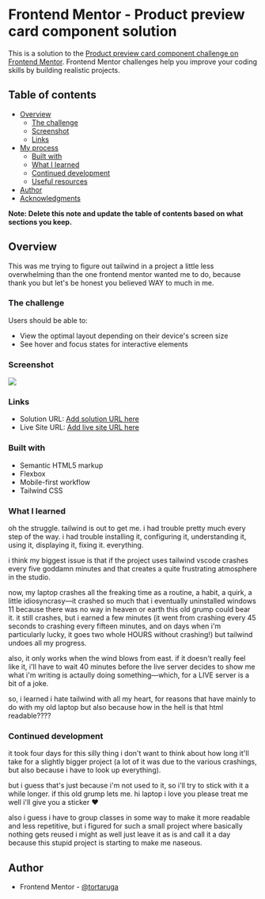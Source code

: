 # Frontend Mentor - Product preview card component solution

This is a solution to the [Product preview card component challenge on Frontend Mentor](https://www.frontendmentor.io/challenges/product-preview-card-component-GO7UmttRfa). Frontend Mentor challenges help you improve your coding skills by building realistic projects. 

## Table of contents

- [Overview](#overview)
  - [The challenge](#the-challenge)
  - [Screenshot](#screenshot)
  - [Links](#links)
- [My process](#my-process)
  - [Built with](#built-with)
  - [What I learned](#what-i-learned)
  - [Continued development](#continued-development)
  - [Useful resources](#useful-resources)
- [Author](#author)
- [Acknowledgments](#acknowledgments)

**Note: Delete this note and update the table of contents based on what sections you keep.**

## Overview

This was me trying to figure out tailwind in a project a little less overwhelming than the one frontend mentor wanted me to do, because thank you but let's be honest you believed WAY to much in me.

### The challenge

Users should be able to:

- View the optimal layout depending on their device's screen size
- See hover and focus states for interactive elements

### Screenshot

![](./screenshot.jpg)

### Links

- Solution URL: [Add solution URL here](https://your-solution-url.com)
- Live Site URL: [Add live site URL here](https://your-live-site-url.com)


### Built with

- Semantic HTML5 markup
- Flexbox
- Mobile-first workflow
- Tailwind CSS

### What I learned

oh the struggle. tailwind is out to get me. i had trouble pretty much every step of the way. i had trouble installing it, configuring it, understanding it, using it, displaying it, fixing it. everything. 

i think my biggest issue is that if the project uses tailwind vscode crashes every five goddamn minutes and that creates a quite frustrating atmosphere in the studio.

now, my laptop crashes all the freaking time as a routine, a habit, a quirk, a little idiosyncrasy—it crashed so much that i eventually uninstalled windows 11 because there was no way in heaven or earth this old grump could bear it. 
it still crashes, but i earned a few minutes (it went from crashing every 45 seconds to crashing every fifteen minutes, and on days when i'm particularly lucky, it goes two whole HOURS without crashing!) but tailwind undoes all my progress.

also, it only works when the wind blows from east. if it doesn't really feel like it, i'll have to wait 40 minutes before the live server decides to show me what i'm writing is actaully doing something—which, for a LIVE server is a bit of a joke.

so, i learned i hate tailwind with all my heart, for reasons that have mainly to do with my old laptop but also because how in the hell is that html readable???? 

### Continued development

it took four days for this silly thing i don't want to think about how long it'll take for a slightly bigger project (a lot of it was due to the various crashings, but also because i have to look up everything).

but i guess that's just because i'm not used to it, so i'll try to stick with it a while longer. if this old grump lets me. hi laptop i love you please treat me well i'll give you a sticker ❤️

also i guess i have to group classes in some way to make it more readable and less repetitive, but i figured for such a small project where basically nothing gets reused i might as well just leave it as is and call it a day because this stupid project is starting to make me naseous.

## Author

- Frontend Mentor - [@tortaruga](https://www.frontendmentor.io/profile/tortaruga)

